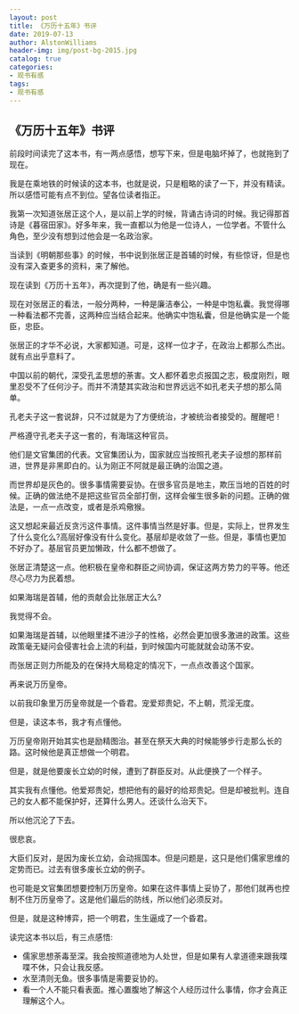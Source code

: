 ```yaml
---
layout: post
title: 《万历十五年》书评
date: 2019-07-13
author: AlstonWilliams
header-img: img/post-bg-2015.jpg
catalog: true
categories:
- 观书有感
tags:
- 观书有感
---
```


## 《万历十五年》书评

前段时间读完了这本书，有一两点感悟，想写下来，但是电脑坏掉了，也就拖到了现在。

我是在乘地铁的时候读的这本书，也就是说，只是粗略的读了一下，并没有精读。所以感悟可能有点不到位。望各位读者指正。

我第一次知道张居正这个人，是以前上学的时候，背诵古诗词的时候。我记得那首诗是《暮宿田家》。好多年来，我一直都以为他是一位诗人，一位学者。不管什么角色，至少没有想到过他会是一名政治家。

当读到《明朝那些事》的时候，书中说到张居正是首辅的时候，有些惊讶，但是也没有深入查更多的资料，来了解他。

现在读到《万历十五年》，再次提到了他，确是有一些兴趣。

现在对张居正的看法，一般分两种，一种是廉洁奉公，一种是中饱私囊。我觉得哪一种看法都不完善，这两种应当结合起来。他确实中饱私囊，但是他确实是一个能臣，忠臣。

张居正的才华不必说，大家都知道。可是，这样一位才子，在政治上都那么杰出。就有点出乎意料了。

中国以前的朝代，深受孔孟思想的荼害。文人都怀着忠贞报国之志，极度刚烈，眼里忍受不了任何沙子。而并不清楚其实政治和世界远远不如孔老夫子想的那么简单。

孔老夫子这一套说辞，只不过就是为了方便统治，才被统治者接受的。醒醒吧！

严格遵守孔老夫子这一套的，有海瑞这种官员。

他们是文官集团的代表。文官集团认为，国家就应当按照孔老夫子设想的那样前进，世界是非黑即白的。认为刚正不阿就是最正确的治国之道。

而世界却是灰色的。很多事情需要妥协。在很多官员是地主，欺压当地的百姓的时候。正确的做法绝不是把这些官员全部打倒，这样会催生很多新的问题。正确的做法是，一点一点改变，或者是杀鸡儆猴。

这又想起来最近反贪污这件事情。这件事情当然是好事。但是，实际上，世界发生了什么变化么?高层好像没有什么变化。基层却是收敛了一些。但是，事情也更加不好办了。基层官员更加懒政，什么都不想做了。

张居正清楚这一点。他积极在皇帝和群臣之间协调，保证这两方势力的平等。他还尽心尽力为民着想。

如果海瑞是首辅，他的贡献会比张居正大么?

我觉得不会。

如果海瑞是首辅，以他眼里揉不进沙子的性格，必然会更加很多激进的政策。这些政策毫无疑问会侵害社会上流的利益，到时候国内可能就就会动荡不安。

而张居正则力所能及的在保持大局稳定的情况下，一点点改善这个国家。

再来说万历皇帝。

以前我印象里万历皇帝就是一个昏君。宠爱郑贵妃，不上朝，荒淫无度。

但是，读这本书，我才有点懂他。

万历皇帝刚开始其实也是励精图治。甚至在祭天大典的时候能够步行走那么长的路。这时候他是真正想做一个明君。

但是，就是他要废长立幼的时候，遭到了群臣反对。从此便换了一个样子。

其实我有点懂他。他爱郑贵妃，想把他有的最好的给郑贵妃。但是却被批判。连自己的女人都不能保护好，还算什么男人。还谈什么治天下。

所以他沉沦了下去。

很悲哀。

大臣们反对，是因为废长立幼，会动摇国本。但是问题是，这只是他们儒家思维的定势而已。过去有很多废长立幼的例子。

也可能是文官集团想要控制万历皇帝。如果在这件事情上妥协了，那他们就再也控制不住万历皇帝了。这是他们最后的防线，所以他们必须反对。

但是，就是这种博弈，把一个明君，生生逼成了一个昏君。

读完这本书以后，有三点感悟:
- 儒家思想荼毒至深。我会按照道德地为人处世，但是如果有人拿道德来跟我喋喋不休，只会让我反感。
- 水至清则无鱼。很多事情是需要妥协的。
- 看一个人不能只看表面。推心置腹地了解这个人经历过什么事情，你才会真正理解这个人。

